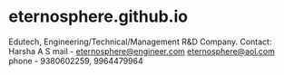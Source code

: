 # eternosphere.github.io
Edutech, Engineering/Technical/Management R&D Company.
Contact: Harsha A S
mail - eternosphere@engineer.com
       eternosphere@aol.com
phone - 9380602259, 9964479964